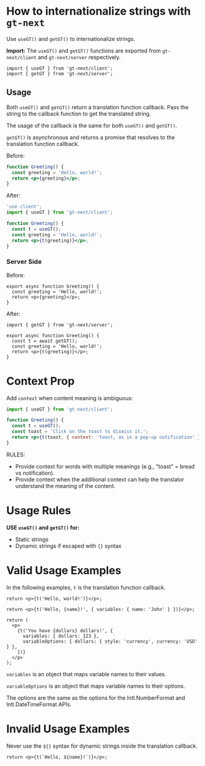 # How to internationalize strings with `gt-next`

Use `useGT()` and `getGT()` to internationalize strings.

**Import:** The `useGT()` and `getGT()` functions are exported from `gt-next/client` and `gt-next/server` respectively.

```tsx
import { useGT } from 'gt-next/client';
import { getGT } from 'gt-next/server';
```

## Usage

Both `useGT()` and `getGT()` return a translation function callback.
Pass the string to the callback function to get the translated string.

The usage of the callback is the same for both `useGT()` and `getGT()`.

`getGT()` is asynchronous and returns a promise that resolves to the translation function callback.

Before:

```jsx
function Greeting() {
  const greeting = 'Hello, world!';
  return <p>{greeting}</p>;
}
```

After:

```jsx
'use client';
import { useGT } from 'gt-next/client';

function Greeting() {
  const t = useGT();
  const greeting = 'Hello, world!';
  return <p>{t(greeting)}</p>;
}
```

### Server Side

Before:

```tsx
export async function Greeting() {
  const greeting = 'Hello, world!';
  return <p>{greeting}</p>;
}
```

After:

```tsx
import { getGT } from 'gt-next/server';

export async function Greeting() {
  const t = await getGT();
  const greeting = 'Hello, world!';
  return <p>{t(greeting)}</p>;
}
```

# Context Prop

Add `context` when content meaning is ambiguous:

```jsx
import { useGT } from 'gt-next/client';

function Greeting() {
  const t = useGT();
  const toast = 'Click on the toast to dismiss it.';
  return <p>{t(toast, { context: 'toast, as in a pop-up notification' })}</p>;
}
```

RULES:

- Provide context for words with multiple meanings (e.g., "toast" = bread vs notification).
- Provide context when the additional context can help the translator understand the meaning of the content.

# Usage Rules

**USE `useGT()` and `getGT()` for:**

- Static strings
- Dynamic strings if escaped with `{}` syntax

# Valid Usage Examples

In the following examples, `t` is the translation function callback.

```tsx
return <p>{t('Hello, world!')}</p>;
```

```tsx
return <p>{t('Hello, {name}!', { variables: { name: 'John' } })}</p>;
```

```tsx
return (
  <p>
    {t('You have {dollars} dollars!', {
      variables: { dollars: 123 },
      variableOptions: { dollars: { style: 'currency', currency: 'USD' } },
    })}
  </p>
);
```

`variables` is an object that maps variable names to their values.

`variableOptions` is an object that maps variable names to their options.

The options are the same as the options for the Intl.NumberFormat and Intl.DateTimeFormat APIs.

# Invalid Usage Examples

Never use the `${}` syntax for dynamic strings inside the translation callback.

```tsx
return <p>{t(`Hello, ${name}!`)}</p>;
```
